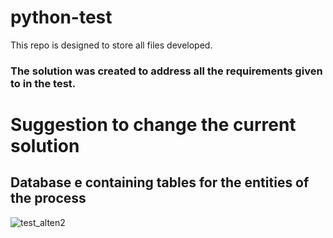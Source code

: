 # python-test
This repo is designed to store all files developed.

### The solution was created to address all the requirements given to in the test.

# Suggestion to change the current solution

## Database e containing tables for the entities of the process

![test_alten2](https://user-images.githubusercontent.com/67196397/185820216-69621712-61a3-4197-9f9c-a80e54c818d5.png)
